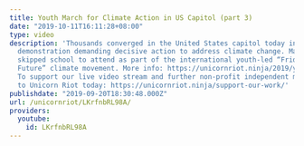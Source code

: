 ```yaml
---
title: Youth March for Climate Action in US Capitol (part 3)
date: "2019-10-11T16:11:28+08:00"
type: video
description: 'Thousands converged in the United States capitol today in a massive
  demonstration demanding decisive action to address climate change. Many students
  skipped school to attend as part of the international youth-led “Fridays for the
  Future” climate movement. More info: https://unicornriot.ninja/2019/youth-march-for-climate-action-in-us-capitol/
  To support our live video stream and further non-profit independent media, donate
  to Unicorn Riot today: https://unicornriot.ninja/support-our-work/'
publishdate: "2019-09-20T18:30:48.000Z"
url: /unicornriot/LKrfnbRL98A/
providers:
  youtube:
    id: LKrfnbRL98A
---
```

